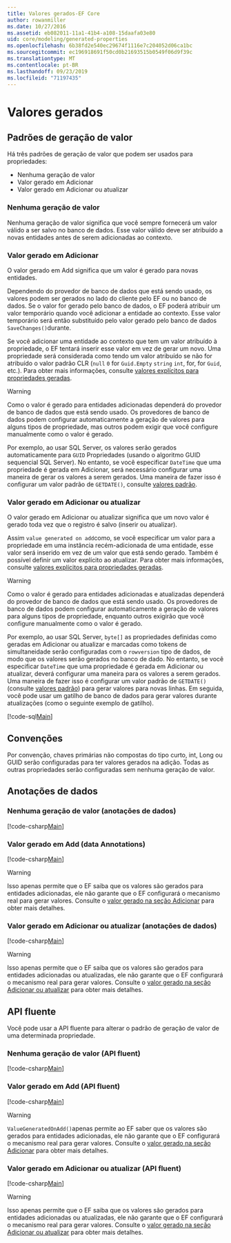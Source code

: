 ```yaml
---
title: Valores gerados-EF Core
author: rowanmiller
ms.date: 10/27/2016
ms.assetid: eb082011-11a1-41b4-a108-15daafa03e80
uid: core/modeling/generated-properties
ms.openlocfilehash: 6b38fd2e540ec29674f1116e7c204052d06ca1bc
ms.sourcegitcommit: ec196918691f50cd0b21693515b0549f06d9f39c
ms.translationtype: MT
ms.contentlocale: pt-BR
ms.lasthandoff: 09/23/2019
ms.locfileid: "71197435"
---
```

# <a name="generated-values"></a>Valores gerados

## <a name="value-generation-patterns"></a>Padrões de geração de valor

Há três padrões de geração de valor que podem ser usados para propriedades:
* Nenhuma geração de valor
* Valor gerado em Adicionar
* Valor gerado em Adicionar ou atualizar

### <a name="no-value-generation"></a>Nenhuma geração de valor

Nenhuma geração de valor significa que você sempre fornecerá um valor válido a ser salvo no banco de dados. Esse valor válido deve ser atribuído a novas entidades antes de serem adicionadas ao contexto.

### <a name="value-generated-on-add"></a>Valor gerado em Adicionar

O valor gerado em Add significa que um valor é gerado para novas entidades.

Dependendo do provedor de banco de dados que está sendo usado, os valores podem ser gerados no lado do cliente pelo EF ou no banco de dados. Se o valor for gerado pelo banco de dados, o EF poderá atribuir um valor temporário quando você adicionar a entidade ao contexto. Esse valor temporário será então substituído pelo valor gerado pelo banco de dados `SaveChanges()`durante.

Se você adicionar uma entidade ao contexto que tem um valor atribuído à propriedade, o EF tentará inserir esse valor em vez de gerar um novo. Uma propriedade será considerada como tendo um valor atribuído se não for atribuído o valor padrão CLR (`null` `0` for `Guid.Empty` `string` `int`, for, for `Guid`, etc.). Para obter mais informações, consulte [valores explícitos para propriedades geradas](../saving/explicit-values-generated-properties.md).

> [!WARNING]  
> Como o valor é gerado para entidades adicionadas dependerá do provedor de banco de dados que está sendo usado. Os provedores de banco de dados podem configurar automaticamente a geração de valores para alguns tipos de propriedade, mas outros podem exigir que você configure manualmente como o valor é gerado.
>
> Por exemplo, ao usar SQL Server, os valores serão gerados automaticamente para `GUID` Propriedades (usando o algoritmo GUID sequencial SQL Server). No entanto, se você especificar `DateTime` que uma propriedade é gerada em Adicionar, será necessário configurar uma maneira de gerar os valores a serem gerados. Uma maneira de fazer isso é configurar um valor padrão de `GETDATE()`, consulte [valores padrão](relational/default-values.md).

### <a name="value-generated-on-add-or-update"></a>Valor gerado em Adicionar ou atualizar

O valor gerado em Adicionar ou atualizar significa que um novo valor é gerado toda vez que o registro é salvo (inserir ou atualizar).

Assim `value generated on add`como, se você especificar um valor para a propriedade em uma instância recém-adicionada de uma entidade, esse valor será inserido em vez de um valor que está sendo gerado. Também é possível definir um valor explícito ao atualizar. Para obter mais informações, consulte [valores explícitos para propriedades geradas](../saving/explicit-values-generated-properties.md).

> [!WARNING]
> Como o valor é gerado para entidades adicionadas e atualizadas dependerá do provedor de banco de dados que está sendo usado. Os provedores de banco de dados podem configurar automaticamente a geração de valores para alguns tipos de propriedade, enquanto outros exigirão que você configure manualmente como o valor é gerado.
> 
> Por exemplo, ao usar SQL Server, `byte[]` as propriedades definidas como geradas em Adicionar ou atualizar e marcadas como tokens de simultaneidade serão configuradas com o `rowversion` tipo de dados, de modo que os valores serão gerados no banco de dado. No entanto, se você especificar `DateTime` que uma propriedade é gerada em Adicionar ou atualizar, deverá configurar uma maneira para os valores a serem gerados. Uma maneira de fazer isso é configurar um valor padrão de `GETDATE()` (consulte [valores padrão](relational/default-values.md)) para gerar valores para novas linhas. Em seguida, você pode usar um gatilho de banco de dados para gerar valores durante atualizações (como o seguinte exemplo de gatilho).
> 
> [!code-sql[Main](../../../samples/core/Modeling/FluentAPI/ValueGeneratedOnAddOrUpdate.sql)]

## <a name="conventions"></a>Convenções

Por convenção, chaves primárias não compostas do tipo curto, int, Long ou GUID serão configuradas para ter valores gerados na adição. Todas as outras propriedades serão configuradas sem nenhuma geração de valor.

## <a name="data-annotations"></a>Anotações de dados

### <a name="no-value-generation-data-annotations"></a>Nenhuma geração de valor (anotações de dados)

[!code-csharp[Main](../../../samples/core/Modeling/DataAnnotations/ValueGeneratedNever.cs#Sample)]

### <a name="value-generated-on-add-data-annotations"></a>Valor gerado em Add (data Annotations)

[!code-csharp[Main](../../../samples/core/Modeling/DataAnnotations/ValueGeneratedOnAdd.cs#Sample)]

> [!WARNING]  
> Isso apenas permite que o EF saiba que os valores são gerados para entidades adicionadas, ele não garante que o EF configurará o mecanismo real para gerar valores. Consulte o [valor gerado na seção Adicionar](#value-generated-on-add) para obter mais detalhes.

### <a name="value-generated-on-add-or-update-data-annotations"></a>Valor gerado em Adicionar ou atualizar (anotações de dados)

[!code-csharp[Main](../../../samples/core/Modeling/DataAnnotations/ValueGeneratedOnAddOrUpdate.cs#Sample)]

> [!WARNING]  
> Isso apenas permite que o EF saiba que os valores são gerados para entidades adicionadas ou atualizadas, ele não garante que o EF configurará o mecanismo real para gerar valores. Consulte o [valor gerado na seção Adicionar ou atualizar](#value-generated-on-add-or-update) para obter mais detalhes.

## <a name="fluent-api"></a>API fluente

Você pode usar a API fluente para alterar o padrão de geração de valor de uma determinada propriedade.

### <a name="no-value-generation-fluent-api"></a>Nenhuma geração de valor (API fluent)

[!code-csharp[Main](../../../samples/core/Modeling/FluentAPI/ValueGeneratedNever.cs#Sample)]

### <a name="value-generated-on-add-fluent-api"></a>Valor gerado em Add (API fluent)

[!code-csharp[Main](../../../samples/core/Modeling/FluentAPI/ValueGeneratedOnAdd.cs#Sample)]

> [!WARNING]  
> `ValueGeneratedOnAdd()`apenas permite ao EF saber que os valores são gerados para entidades adicionadas, ele não garante que o EF configurará o mecanismo real para gerar valores.  Consulte o [valor gerado na seção Adicionar](#value-generated-on-add) para obter mais detalhes.

### <a name="value-generated-on-add-or-update-fluent-api"></a>Valor gerado em Adicionar ou atualizar (API fluent)

[!code-csharp[Main](../../../samples/core/Modeling/FluentAPI/ValueGeneratedOnAddOrUpdate.cs#Sample)]

> [!WARNING]  
> Isso apenas permite que o EF saiba que os valores são gerados para entidades adicionadas ou atualizadas, ele não garante que o EF configurará o mecanismo real para gerar valores. Consulte o [valor gerado na seção Adicionar ou atualizar](#value-generated-on-add-or-update) para obter mais detalhes.
